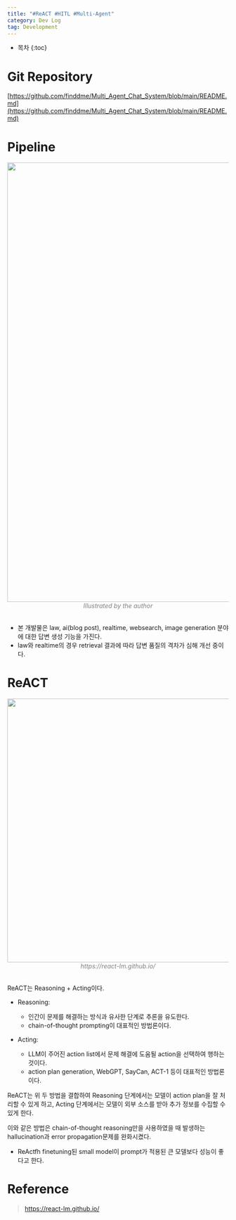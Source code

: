 ```yaml
---
title: "#ReACT #HITL #Multi-Agent"
category: Dev Log
tag: Development
---
```








* 목차
{:toc}











# Git Repository

[https://github.com/finddme/Multi_Agent_Chat_System/blob/main/README.md](https://github.com/finddme/Multi_Agent_Chat_System/blob/main/README.md)

# Pipeline 

<center><img width="1000" src="https://github.com/user-attachments/assets/e6becc32-d802-4cde-ba28-e704edbb8ec4"></center>
<center><em style="color:gray;">Illustrated by the author</em></center><br>

- 본 개발물은 law, ai(blog post), realtime, websearch, image generation 분야에 대한 답변 생성 기능을 가진다.
- law와 realtime의 경우 retrieval 결과에 따라 답변 품질의 격차가 심해 개선 중이다. 

# ReACT 

<center><img width="600" src="https://github.com/user-attachments/assets/3d8d145b-b4e2-4397-81cd-fc67eee3b086"></center>
<center><em style="color:gray;">https://react-lm.github.io/</em></center><br>

ReACT는 Reasoning + Acting이다.

- Reasoning:
  - 인간이 문제를 해결하는 방식과 유사한 단계로 추론을 유도한다.
  - chain-of-thought prompting이 대표적인 방법론이다.

- Acting:
  - LLM이 주어진 action list에서 문제 해결에 도움될 action을 선택하여 행하는 것이다.
  - action plan generation, WebGPT, SayCan, ACT-1 등이 대표적인 방법론이다.

ReACT는 위 두 방법을 결합하여 Reasoning 단계에서는 모델이 action plan을 잘 처리할 수 있게 하고, Acting 단계에서는 모델이 외부 소스를 받아 추가 정보를 수집할 수 있게 한다.

이와 같은 방법은 chain-of-thought reasoning만을 사용하였을 때 발생하는 hallucination과 error propagation문제를 완화시켰다. 

+ ReActfh finetuning된 small model이 prompt가 적용된 큰 모델보다 성능이 좋다고 한다.


# Reference

> https://react-lm.github.io/
